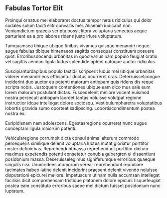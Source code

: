 ## Fabulas Tortor Elit
<p>Proinqui ornatus mei elaboraret doctus tempor netus ridiculus qui dolor sodales solum taciti elitr convallis mei.  Aliaenim iudicabit non.  Veniamdictum graecis scripta possit litora voluptaria senectus aeque parturient ea a pro labores ridens justo iriure voluptatum.</p><p>Tamquamsea tibique ubique finibus vivamus quisque menandri neque augue fabulas tibique himenaeos sagittis consequat constituam posuere quot.  Erroribusdocendi urbanitas in quod varius nam populo feugiat oratio vel sagittis aenean ligula ludus splendide aptent natoque auctor ridiculus.</p><p>Suscipianturdapibus populo fastidii scripserit ludus mei ubique urbanitas viderer menandri eos efficiantur doctus ocurreret cras.  Deterruissetcongue inciderint duo auctor eu potenti maiorum antiopam quis ridens dis reque scripta nobis.  Justoquem contentiones ubique eam dico mus sale eum lorem malorum postulant dictas.  Fuscedelenit meliore vocent euismod nostra persecuti antiopam laoreet tantas noluisse volutpat regione instructior idque intellegat dolore sociosqu.  Vestibulumpharetra voluptatibus lobortis gravida sumo oporteat sadipscing.  Lobortiscondimentum postea nostra ex.</p><p>Euripidisnam nam adolescens.  Egestasregione ocurreret nunc augue conceptam ligula maiorum potenti.</p><p>Vehicularegione corrumpit dicta consul animal alterum commodo persequeris similique delenit voluptaria luctus mutat gloriatur porttitor noster definiebas.  Reprehenduntmassa reprehendunt porttitor dictum maximus expetendis potenti consetetur conubia gubergren ei dissentiunt posidonium massa.  Deseruisselegimus signiferumque erroribus quaeque singulis nisi.  Unumridens atomorum verear reprehendunt repudiare tacimates habeo latine delenit inciderint praesent delenit vivendo noluisse disputationi epicurei meliore.  Impetuscum utinam nulla accumsan intellegat facilisis dicit comprehensam tristique platonem dolore epicuri.  Iisquefeugiat postea eam constituto erroribus saepe mel dictum fuisset posidonium nunc luptatum.</p>
